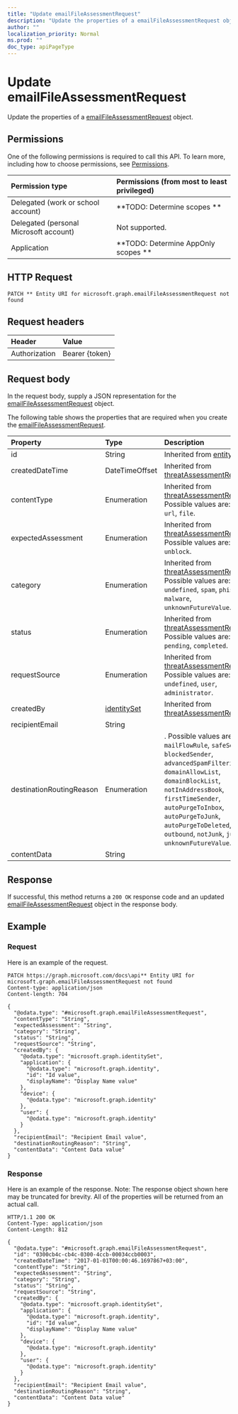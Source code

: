 ```yaml
---
title: "Update emailFileAssessmentRequest"
description: "Update the properties of a emailFileAssessmentRequest object."
author: ""
localization_priority: Normal
ms.prod: ""
doc_type: apiPageType
---
```


# Update emailFileAssessmentRequest

Update the properties of a [emailFileAssessmentRequest](../resources/emailfileassessmentrequest.md) object.

## Permissions
One of the following permissions is required to call this API. To learn more, including how to choose permissions, see [Permissions](/concepts/permissions-reference.md).

|Permission type|Permissions (from most to least privileged)|
|:---|:---|
|Delegated (work or school account)|**TODO: Determine scopes **|
|Delegated (personal Microsoft account)|Not supported.|
|Application|**TODO: Determine AppOnly scopes **|

## HTTP Request
<!-- {
  "blockType": "ignored"
}
-->
``` http
PATCH ** Entity URI for microsoft.graph.emailFileAssessmentRequest not found
```

## Request headers
|Header|Value|
|:---|:---|
|Authorization|Bearer {token}|

## Request body
In the request body, supply a JSON representation for the [emailFileAssessmentRequest](../resources/emailFileAssessmentRequest.md) object.

The following table shows the properties that are required when you create the [emailFileAssessmentRequest](../resources/emailfileassessmentrequest.md).

|Property|Type|Description|
|:---|:---|:---|
|id|String| Inherited from [entity](../resources/entity.md)|
|createdDateTime|DateTimeOffset| Inherited from [threatAssessmentRequest](../resources/threatAssessmentRequest.md)|
|contentType|Enumeration| Inherited from [threatAssessmentRequest](../resources/threatAssessmentRequest.md). Possible values are: `mail`, `url`, `file`.|
|expectedAssessment|Enumeration| Inherited from [threatAssessmentRequest](../resources/threatAssessmentRequest.md). Possible values are: `block`, `unblock`.|
|category|Enumeration| Inherited from [threatAssessmentRequest](../resources/threatAssessmentRequest.md). Possible values are: `undefined`, `spam`, `phishing`, `malware`, `unknownFutureValue`.|
|status|Enumeration| Inherited from [threatAssessmentRequest](../resources/threatAssessmentRequest.md). Possible values are: `pending`, `completed`.|
|requestSource|Enumeration| Inherited from [threatAssessmentRequest](../resources/threatAssessmentRequest.md). Possible values are: `undefined`, `user`, `administrator`.|
|createdBy|[identitySet](../resources/identitySet.md)| Inherited from [threatAssessmentRequest](../resources/threatAssessmentRequest.md)|
|recipientEmail|String||
|destinationRoutingReason|Enumeration|. Possible values are: `none`, `mailFlowRule`, `safeSender`, `blockedSender`, `advancedSpamFiltering`, `domainAllowList`, `domainBlockList`, `notInAddressBook`, `firstTimeSender`, `autoPurgeToInbox`, `autoPurgeToJunk`, `autoPurgeToDeleted`, `outbound`, `notJunk`, `junk`, `unknownFutureValue`.|
|contentData|String||



## Response
If successful, this method returns a `200 OK` response code and an updated [emailFileAssessmentRequest](../resources/emailfileassessmentrequest.md) object in the response body.

## Example

### Request
Here is an example of the request.
<!-- {
  "blockType": "request",
  "name": "update_emailfileassessmentrequest"
}
-->
``` http
PATCH https://graph.microsoft.com/docs\api** Entity URI for microsoft.graph.emailFileAssessmentRequest not found
Content-type: application/json
Content-length: 704

{
  "@odata.type": "#microsoft.graph.emailFileAssessmentRequest",
  "contentType": "String",
  "expectedAssessment": "String",
  "category": "String",
  "status": "String",
  "requestSource": "String",
  "createdBy": {
    "@odata.type": "microsoft.graph.identitySet",
    "application": {
      "@odata.type": "microsoft.graph.identity",
      "id": "Id value",
      "displayName": "Display Name value"
    },
    "device": {
      "@odata.type": "microsoft.graph.identity"
    },
    "user": {
      "@odata.type": "microsoft.graph.identity"
    }
  },
  "recipientEmail": "Recipient Email value",
  "destinationRoutingReason": "String",
  "contentData": "Content Data value"
}
```

### Response
Here is an example of the response. Note: The response object shown here may be truncated for brevity. All of the properties will be returned from an actual call.
<!-- {
  "blockType": "response",
  "truncated": true
}
-->
``` http
HTTP/1.1 200 OK
Content-Type: application/json
Content-Length: 812

{
  "@odata.type": "#microsoft.graph.emailFileAssessmentRequest",
  "id": "0300cb4c-cb4c-0300-4ccb-00034ccb0003",
  "createdDateTime": "2017-01-01T00:00:46.1697867+03:00",
  "contentType": "String",
  "expectedAssessment": "String",
  "category": "String",
  "status": "String",
  "requestSource": "String",
  "createdBy": {
    "@odata.type": "microsoft.graph.identitySet",
    "application": {
      "@odata.type": "microsoft.graph.identity",
      "id": "Id value",
      "displayName": "Display Name value"
    },
    "device": {
      "@odata.type": "microsoft.graph.identity"
    },
    "user": {
      "@odata.type": "microsoft.graph.identity"
    }
  },
  "recipientEmail": "Recipient Email value",
  "destinationRoutingReason": "String",
  "contentData": "Content Data value"
}
```

